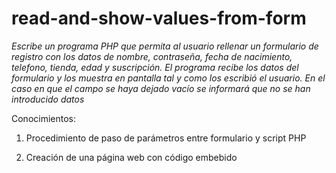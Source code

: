 # read-and-show-values-from-form
*Escribe un programa PHP que permita al usuario rellenar un formulario de registro con los datos de nombre, contraseña, fecha de nacimiento, telefono, tienda, edad y suscripción. El programa recibe los datos del formulario y los muestra en pantalla tal y como los escribió el usuario. En el caso en que el campo se haya dejado vacío se informará que no se han introducido datos*

Conocimientos:

1. Procedimiento de paso de parámetros entre formulario y script PHP

2. Creación de una página web con código embebido

